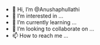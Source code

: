 - 👋 Hi, I’m @Anushaphullathi
- 👀 I’m interested in ...
- 🌱 I’m currently learning ...
- 💞️ I’m looking to collaborate on ...
- 📫 How to reach me ...

<!---
Anushaphullathi/Anushaphullathi is a ✨ special ✨ repository because its `README.md` (this file) appears on your GitHub profile.
You can click the Preview link to take a look at your changes.
--->
